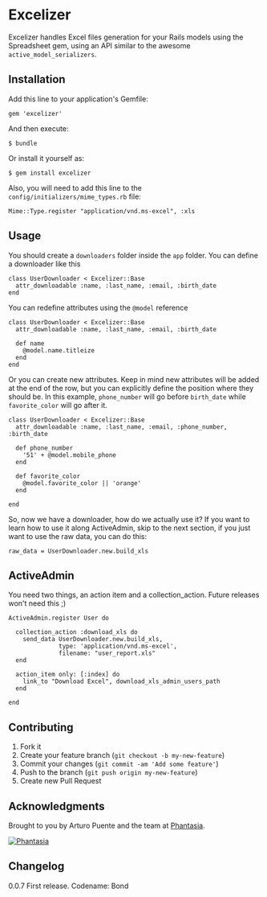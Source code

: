 # Excelizer

Excelizer handles Excel files generation for your Rails models using the Spreadsheet gem, using an API similar to the awesome `active_model_serializers`.

## Installation

Add this line to your application's Gemfile:

    gem 'excelizer'

And then execute:

    $ bundle

Or install it yourself as:

    $ gem install excelizer

Also, you will need to add this line to the `config/initializers/mime_types.rb` file:

    Mime::Type.register "application/vnd.ms-excel", :xls

## Usage

You should create a `downloaders` folder inside the `app` folder. You can define a downloader like this

    class UserDownloader < Excelizer::Base
      attr_downloadable :name, :last_name, :email, :birth_date
    end

You can redefine attributes using the `@model` reference 

    class UserDownloader < Excelizer::Base
      attr_downloadable :name, :last_name, :email, :birth_date

      def name
        @model.name.titleize
      end
    end

Or you can create new attributes. Keep in mind new attributes will be added at the end of the row, but you can explicitly define the position where they should be. In this example, `phone_number` will go before `birth_date` while `favorite_color` will go after it.

    class UserDownloader < Excelizer::Base
      attr_downloadable :name, :last_name, :email, :phone_number, :birth_date

      def phone_number
        '51' + @model.mobile_phone
      end

      def favorite_color
        @model.favorite_color || 'orange'
      end

    end

So, now we have a downloader, how do we actually use it? If you want to learn how to use it along ActiveAdmin, skip to the next section, if you just want to use the raw data, you can do this:

    raw_data = UserDownloader.new.build_xls

## ActiveAdmin

You need two things, an action item and a collection_action. Future releases won't need this ;)

    ActiveAdmin.register User do

      collection_action :download_xls do
        send_data UserDownloader.new.build_xls,
                  type: 'application/vnd.ms-excel',
                  filename: "user_report.xls"
      end

      action_item only: [:index] do
        link_to "Download Excel", download_xls_admin_users_path
      end

    end


## Contributing

1. Fork it
2. Create your feature branch (`git checkout -b my-new-feature`)
3. Commit your changes (`git commit -am 'Add some feature'`)
4. Push to the branch (`git push origin my-new-feature`)
5. Create new Pull Request

## Acknowledgments

Brought to you by Arturo Puente and the team at [Phantasia](http://www.phantasia.pe/).

[![Phantasia](http://www.phantasia.pe/wp-content/themes/phantasia/images/logo-phantasia-header.png)](http://www.phantasia.pe/)

## Changelog

0.0.7 First release. Codename: Bond
